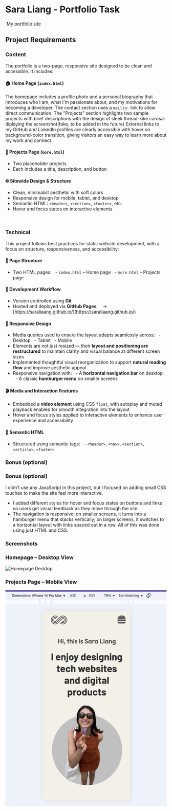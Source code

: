 #  Sara Liang - Portfolio Task
​
[My portfolio site](https://saraliaang.github.io/)
​
## Project Requirements

### Content

The portfolio is a two-page, responsive site designed to be clean and accessible. It includes:

#### 🏠 Home Page (`index.html`)

The homepage includes a profile photo and a personal biography that introduces who I am, what I'm passionate about, and my motivations for becoming a developer. The contact section uses a `mailto:` link to allow direct communication. The "Projects" section highlights two sample projects with brief descriptions with the design of sleek thread-kike carosal diplaying the screenshot(fake, to be added in the future) External links to my GitHub and LinkedIn profiles are clearly accessible with hover on background-color transition, giving visitors an easy way to learn more about my work and connect.

#### 📁 Projects Page (`more.html`)
- Two placeholder projects
- Each includes a title, description, and button

#### 🌐 Sitewide Design & Structure
- Clean, minimalist aesthetic with soft colors
- Responsive design for mobile, tablet, and desktop
- Semantic HTML: `<header>`, `<section>`, `<footer>`, etc.
- Hover and focus states on interactive elements

​
### Technical

This project follows best practices for static website development, with a focus on structure, responsiveness, and accessibility:

#### 📄 Page Structure
- Two HTML pages:
  - `index.html` – Home page
  - `more.html` – Projects page

#### 🔧 Development Workflow
- Version controlled using **Git**
- Hosted and deployed via **GitHub Pages**  
  → [https://saraliaang.github.io/](https://saraliaang.github.io/)

#### 📱 Responsive Design
- Media queries used to ensure the layout adapts seamlessly across:
  - Desktop
  - Tablet
  - Mobile
- Elements are not just resized — their **layout and positioning are restructured** to maintain clarity and visual balance at different screen sizes
- Implemented thoughtful visual reorganization to support **natural reading flow** and improve aesthetic appeal
- Responsive navigation with:
  - A **horizontal navigation bar** on desktop
  - A classic **hamburger menu** on smaller screens

#### 🎬 Media and Interaction Features
- Embedded a **video element** using CSS `float`, with autoplay and muted playback enabled for smooth integration into the layout
- Hover and focus styles applied to interactive elements to enhance user experience and accessibility

#### 🧱 Semantic HTML
- Structured using semantic tags:
  - `<header>`, `<nav>`, `<section>`, `<article>`, `<footer>`

### Bonus (optional)
### Bonus (optional)

I didn’t use any JavaScript in this project, but I focused on adding small CSS touches to make the site feel more interactive.  
- I added different styles for hover and focus states on buttons and links so users get visual feedback as they move through the site.
- The navigation is responsive: on smaller screens, it turns into a hamburger menu that stacks vertically; on larger screens, it switches to a horizontal layout with links spaced out in a row. All of this was done using just HTML and CSS.

### Screenshots
### Homepage – Desktop View
![Homepage Desktop](./img/screenshots/home-desktop.jpeg)

### Projects Page – Mobile View
![Projects Mobile](img/screenshots/homepage-mobile.png)